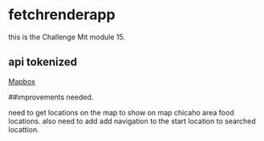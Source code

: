 # fetchrenderapp
this is the Challenge Mit module 15.
## api tokenized
<a href="https://docs.mapbox.com/help/tutorials/use-mapbox-gl-js-with-react/">Mapbox</a>


##improvements needed.

need to get locations on the map to show on map chicaho area food locations.
also need to add add navigation to the start location to searched locattion.

